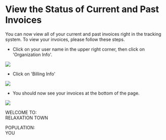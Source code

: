 View the Status of Current and Past Invoices
============================================

You can now view all of your current and past invoices right in the tracking system. To view your invoices, please follow these steps.

-   Click on your user name in the upper right corner, then click on 'Organization Info'.

![](https://github.com/mrets/photos/blob/master/billing_viewing_invoices1.gif)

-   Click on 'Billing Info' 

![](https://github.com/mrets/photos/blob/master/billing_viewing_invoices2.png)

-   You should now see your invoices at the bottom of the page.

![](https://github.com/mrets/photos/blob/master/billing_viewing_invoices3.png)

WELCOME TO:\
RELAXATION TOWN

POPULATION:\
YOU
